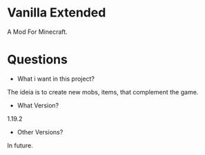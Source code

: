 # Vanilla Extended

A Mod For Minecraft.

# Questions

- What i want in this project?

The ideia is to create new mobs, items, that complement the game.

- What Version?

1.19.2

- Other Versions?

In future.
